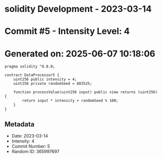 ﻿# solidity Development - 2023-03-14
# Commit #5 - Intensity Level: 4
# Generated on: 2025-06-07 10:18:06
```solidity
pragma solidity ^0.8.0;

contract DataProcessor5 {
    uint256 public intensity = 4;
    uint256 private randomSeed = 883525;

    function processValue(uint256 input) public view returns (uint256) {
        return input * intensity + randomSeed % 100;
    }
}
```
## Metadata
- Date: 2023-03-14
- Intensity: 4
- Commit Number: 5
- Random ID: 365997697
